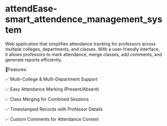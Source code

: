 # attendEase-smart_attendence_management_system
Web application that simplifies attendance tracking for professors across multiple colleges, departments, and classes. With a user-friendly interface, it allows professors to mark attendance, merge classes, add comments, and generate reports efficiently.

🔹Features:

✅ Multi-College & Multi-Department Support

✅ Easy Attendance Marking (Present/Absent)

✅ Class Merging for Combined Sessions

✅ Timestamped Records with Professor Details

✅ Custom Comments for Attendance Context

